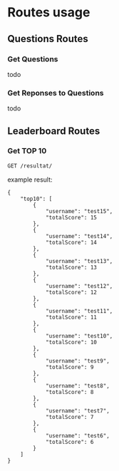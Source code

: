 # Routes usage
## Questions Routes
### Get Questions
todo
### Get Reponses to Questions
todo
## Leaderboard Routes
### Get TOP 10
```bash
GET /resultat/
```
example result: 
```
{
    "top10": [
        {
            "username": "test15",
            "totalScore": 15
        },
        {
            "username": "test14",
            "totalScore": 14
        },
        {
            "username": "test13",
            "totalScore": 13
        },
        {
            "username": "test12",
            "totalScore": 12
        },
        {
            "username": "test11",
            "totalScore": 11
        },
        {
            "username": "test10",
            "totalScore": 10
        },
        {
            "username": "test9",
            "totalScore": 9
        },
        {
            "username": "test8",
            "totalScore": 8
        },
        {
            "username": "test7",
            "totalScore": 7
        },
        {
            "username": "test6",
            "totalScore": 6
        }
    ]
}
```
